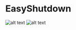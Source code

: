 # EasyShutdown

![alt text](https://i.imgur.com/a7ZbsvT.png "2")
![alt text](https://i.imgur.com/VKQALNk.png "1")

